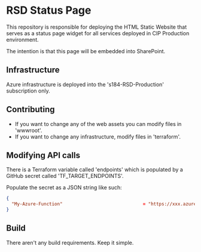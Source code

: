 # RSD Status Page

This repository is responsible for deploying the HTML Static Website that serves
as a status page widget for all services deployed in CIP Production environment.

The intention is that this page will be embedded into SharePoint.

## Infrastructure

Azure infrastructure is deployed into the 's184-RSD-Production' subscription only.

## Contributing

- If you want to change any of the web assets you can modify files in 'wwwroot'.
- If you want to change any infrastructure, modify files in 'terraform'.

## Modifying API calls

There is a Terraform variable called 'endpoints' which is populated by a GitHub
secret called 'TF_TARGET_ENDPOINTS'.

Populate the secret as a JSON string like such:

```json
{
  "My-Azure-Function"                              = "https://xxx.azurewebsites.net/api/http_trigger?code=xxx"
}
```

## Build

There aren't any build requirements. Keep it simple.
